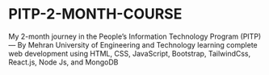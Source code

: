 # PITP-2-MONTH-COURSE
My 2-month journey in the People’s Information Technology Program (PITP) — By Mehran University of Engineering and Technology learning complete web development using HTML, CSS, JavaScript, Bootstrap, TailwindCss, React.js, Node Js, and MongoDB
